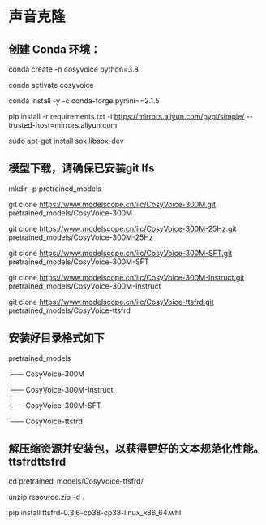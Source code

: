 # 声音克隆

## 创建 Conda 环境：

conda create -n cosyvoice python=3.8

conda activate cosyvoice

conda install -y -c conda-forge pynini==2.1.5

pip install -r requirements.txt -i https://mirrors.aliyun.com/pypi/simple/ --trusted-host=mirrors.aliyun.com

sudo apt-get install sox libsox-dev


## 模型下载，请确保已安装git lfs

mkdir -p pretrained_models

git clone https://www.modelscope.cn/iic/CosyVoice-300M.git pretrained_models/CosyVoice-300M

git clone https://www.modelscope.cn/iic/CosyVoice-300M-25Hz.git pretrained_models/CosyVoice-300M-25Hz

git clone https://www.modelscope.cn/iic/CosyVoice-300M-SFT.git pretrained_models/CosyVoice-300M-SFT

git clone https://www.modelscope.cn/iic/CosyVoice-300M-Instruct.git pretrained_models/CosyVoice-300M-Instruct

git clone https://www.modelscope.cn/iic/CosyVoice-ttsfrd.git pretrained_models/CosyVoice-ttsfrd

## 安装好目录格式如下

pretrained_models

├── CosyVoice-300M

├── CosyVoice-300M-Instruct

├── CosyVoice-300M-SFT

└── CosyVoice-ttsfrd



## 解压缩资源并安装包，以获得更好的文本规范化性能。ttsfrdttsfrd

cd pretrained_models/CosyVoice-ttsfrd/

unzip resource.zip -d .

pip install ttsfrd-0.3.6-cp38-cp38-linux_x86_64.whl
